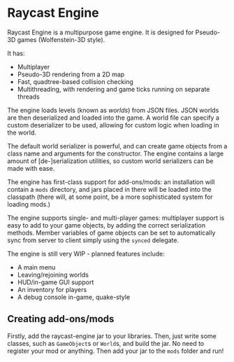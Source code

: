 # Raycast Engine

Raycast Engine is a multipurpose game engine. It is designed for Pseudo-3D games (Wolfenstein-3D
style).

It has:

 - Multiplayer
 - Pseudo-3D rendering from a 2D map
 - Fast, quadtree-based collision checking
 - Multithreading, with rendering and game ticks running on separate threads

The engine loads levels (known as *worlds*) from JSON files. JSON worlds are then deserialized
and loaded into the game. A world file can specify a custom deserializer to be used, allowing
for custom logic when loading in the world.

The default world serializer is powerful, and can create game objects from a class name and
arguments for the constructor. The engine contains a large amount of \[de-\]serialization
utilities, so custom world serializers can be made with ease.

The engine has first-class support for add-ons/mods: an installation will contain a `mods`
directory, and jars placed in there will be loaded into the classpath (there will, at some point,
be a more sophisticated system for loading mods.)

The engine supports single- and multi-player games: multiplayer support is easy to add to your
game objects, by adding the correct serialization methods. Member variables of game objects can
be set to automatically sync from server to client simply using the `synced` delegate.

The engine is still very WIP - planned features include:

 - A main menu
 - Leaving/rejoining worlds
 - HUD/in-game GUI support
 - An inventory for players
 - A debug console in-game, quake-style
 
## Creating add-ons/mods

Firstly, add the raycast-engine jar to your libraries. Then, just write some classes, such as
`GameObject`s or `World`s, and build the jar. No need to register your mod or anything. Then
add your jar to the `mods` folder and run!
